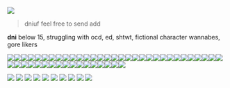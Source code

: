 ![](https://images-wixmp-ed30a86b8c4ca887773594c2.wixmp.com/f/397d6c71-13a9-4713-9a6d-bea19dfdefd3/d5pe4a5-ae05bcc8-d63e-489d-832b-fe8d6812a924.jpg/v1/fit/w_300,h_796,q_70,strp/reflection___cry_of_fear_by_maneodra_d5pe4a5-300w.jpg?token=eyJ0eXAiOiJKV1QiLCJhbGciOiJIUzI1NiJ9.eyJzdWIiOiJ1cm46YXBwOjdlMGQxODg5ODIyNjQzNzNhNWYwZDQxNWVhMGQyNmUwIiwiaXNzIjoidXJuOmFwcDo3ZTBkMTg4OTgyMjY0MzczYTVmMGQ0MTVlYTBkMjZlMCIsIm9iaiI6W1t7ImhlaWdodCI6Ijw9Nzk2IiwicGF0aCI6IlwvZlwvMzk3ZDZjNzEtMTNhOS00NzEzLTlhNmQtYmVhMTlkZmRlZmQzXC9kNXBlNGE1LWFlMDViY2M4LWQ2M2UtNDg5ZC04MzJiLWZlOGQ2ODEyYTkyNC5qcGciLCJ3aWR0aCI6Ijw9OTAwIn1dXSwiYXVkIjpbInVybjpzZXJ2aWNlOmltYWdlLm9wZXJhdGlvbnMiXX0.ZvKXQFmhNzeb-rt3Fu2VdurfgaUmf84Gnje3-62Gw3o)

>dniuf feel free to send add

**dni** below 15, struggling with ocd, ed, shtwt, fictional character wannabes, gore likers

![](https://images-wixmp-ed30a86b8c4ca887773594c2.wixmp.com/f/88ad7a11-9935-4e47-9df5-143cd57cf37d/d36zf3o-0aad847b-820f-489d-b61c-8322e9fa1015.png/v1/fill/w_99,h_56/fight_club_stamp_1_by_da__bogeyman_d36zf3o-fullview.png?token=eyJ0eXAiOiJKV1QiLCJhbGciOiJIUzI1NiJ9.eyJzdWIiOiJ1cm46YXBwOjdlMGQxODg5ODIyNjQzNzNhNWYwZDQxNWVhMGQyNmUwIiwiaXNzIjoidXJuOmFwcDo3ZTBkMTg4OTgyMjY0MzczYTVmMGQ0MTVlYTBkMjZlMCIsIm9iaiI6W1t7ImhlaWdodCI6Ijw9NTYiLCJwYXRoIjoiXC9mXC84OGFkN2ExMS05OTM1LTRlNDctOWRmNS0xNDNjZDU3Y2YzN2RcL2QzNnpmM28tMGFhZDg0N2ItODIwZi00ODlkLWI2MWMtODMyMmU5ZmExMDE1LnBuZyIsIndpZHRoIjoiPD05OSJ9XV0sImF1ZCI6WyJ1cm46c2VydmljZTppbWFnZS5vcGVyYXRpb25zIl19.nBTvr5AEJgHlW75zOwR2iVvHWoTdA8jvDUjQZxQfxig)![](https://images-wixmp-ed30a86b8c4ca887773594c2.wixmp.com/f/69a32c2e-e685-4d3b-8dda-884d09e1a6b3/d1c2ijf-e729bb60-3a2a-4ded-9407-314dbd34c908.jpg/v1/fill/w_99,h_56,q_75,strp/death_stamp_by_kuraisan_d1c2ijf-fullview.jpg?token=eyJ0eXAiOiJKV1QiLCJhbGciOiJIUzI1NiJ9.eyJzdWIiOiJ1cm46YXBwOjdlMGQxODg5ODIyNjQzNzNhNWYwZDQxNWVhMGQyNmUwIiwiaXNzIjoidXJuOmFwcDo3ZTBkMTg4OTgyMjY0MzczYTVmMGQ0MTVlYTBkMjZlMCIsIm9iaiI6W1t7ImhlaWdodCI6Ijw9NTYiLCJwYXRoIjoiXC9mXC82OWEzMmMyZS1lNjg1LTRkM2ItOGRkYS04ODRkMDllMWE2YjNcL2QxYzJpamYtZTcyOWJiNjAtM2EyYS00ZGVkLTk0MDctMzE0ZGJkMzRjOTA4LmpwZyIsIndpZHRoIjoiPD05OSJ9XV0sImF1ZCI6WyJ1cm46c2VydmljZTppbWFnZS5vcGVyYXRpb25zIl19.4gzJ5TrmwpopxpuxlmPdiaplKHm6vjP4F3J57MaUDSg)![](https://images-wixmp-ed30a86b8c4ca887773594c2.wixmp.com/f/6735aa48-239c-4cf4-8af2-bbb24055f9c3/d9d1qt6-efeacec8-5a2b-4e43-95c3-54b61019a27d.png/v1/fill/w_99,h_56/marvel_cinematic_universe_stamp_by_firemaster92_d9d1qt6-fullview.png?token=eyJ0eXAiOiJKV1QiLCJhbGciOiJIUzI1NiJ9.eyJzdWIiOiJ1cm46YXBwOjdlMGQxODg5ODIyNjQzNzNhNWYwZDQxNWVhMGQyNmUwIiwiaXNzIjoidXJuOmFwcDo3ZTBkMTg4OTgyMjY0MzczYTVmMGQ0MTVlYTBkMjZlMCIsIm9iaiI6W1t7ImhlaWdodCI6Ijw9NTYiLCJwYXRoIjoiXC9mXC82NzM1YWE0OC0yMzljLTRjZjQtOGFmMi1iYmIyNDA1NWY5YzNcL2Q5ZDFxdDYtZWZlYWNlYzgtNWEyYi00ZTQzLTk1YzMtNTRiNjEwMTlhMjdkLnBuZyIsIndpZHRoIjoiPD05OSJ9XV0sImF1ZCI6WyJ1cm46c2VydmljZTppbWFnZS5vcGVyYXRpb25zIl19.fLRtCDyBAKlyGwzBO4Zo1w22sSPX4o_QkVS0DUJ9L8I)![](https://images-wixmp-ed30a86b8c4ca887773594c2.wixmp.com/f/34c3fcd0-7f1c-4039-93ce-5543416d16c2/d96ojux-fdcb2eb3-65a9-4de8-b5b5-58d3026a3c2f.gif?token=eyJ0eXAiOiJKV1QiLCJhbGciOiJIUzI1NiJ9.eyJzdWIiOiJ1cm46YXBwOjdlMGQxODg5ODIyNjQzNzNhNWYwZDQxNWVhMGQyNmUwIiwiaXNzIjoidXJuOmFwcDo3ZTBkMTg4OTgyMjY0MzczYTVmMGQ0MTVlYTBkMjZlMCIsIm9iaiI6W1t7InBhdGgiOiJcL2ZcLzM0YzNmY2QwLTdmMWMtNDAzOS05M2NlLTU1NDM0MTZkMTZjMlwvZDk2b2p1eC1mZGNiMmViMy02NWE5LTRkZTgtYjViNS01OGQzMDI2YTNjMmYuZ2lmIn1dXSwiYXVkIjpbInVybjpzZXJ2aWNlOmZpbGUuZG93bmxvYWQiXX0.WJtwTRm2_hi6B7ZT-OuwZxsMvsj30vLud5qVpVJPLcE)![](https://images-wixmp-ed30a86b8c4ca887773594c2.wixmp.com/f/33fa1ab0-ab5b-445e-99ba-5b48ce632506/d6quv1f-d8cb9fc6-1390-4f4a-b718-55df4e9aaf3e.gif?token=eyJ0eXAiOiJKV1QiLCJhbGciOiJIUzI1NiJ9.eyJzdWIiOiJ1cm46YXBwOjdlMGQxODg5ODIyNjQzNzNhNWYwZDQxNWVhMGQyNmUwIiwiaXNzIjoidXJuOmFwcDo3ZTBkMTg4OTgyMjY0MzczYTVmMGQ0MTVlYTBkMjZlMCIsIm9iaiI6W1t7InBhdGgiOiJcL2ZcLzMzZmExYWIwLWFiNWItNDQ1ZS05OWJhLTViNDhjZTYzMjUwNlwvZDZxdXYxZi1kOGNiOWZjNi0xMzkwLTRmNGEtYjcxOC01NWRmNGU5YWFmM2UuZ2lmIn1dXSwiYXVkIjpbInVybjpzZXJ2aWNlOmZpbGUuZG93bmxvYWQiXX0.d0pojb2oWXbb9XGcAwqMETClIspoDk9QByAXoH_Mk9Q)![](https://images-wixmp-ed30a86b8c4ca887773594c2.wixmp.com/f/ff7c97c0-214e-4fd4-a587-1713e5621eec/d5k48ef-fb7f224b-12a0-40d9-a6c4-8f2417faa0ab.gif?token=eyJ0eXAiOiJKV1QiLCJhbGciOiJIUzI1NiJ9.eyJzdWIiOiJ1cm46YXBwOjdlMGQxODg5ODIyNjQzNzNhNWYwZDQxNWVhMGQyNmUwIiwiaXNzIjoidXJuOmFwcDo3ZTBkMTg4OTgyMjY0MzczYTVmMGQ0MTVlYTBkMjZlMCIsIm9iaiI6W1t7InBhdGgiOiJcL2ZcL2ZmN2M5N2MwLTIxNGUtNGZkNC1hNTg3LTE3MTNlNTYyMWVlY1wvZDVrNDhlZi1mYjdmMjI0Yi0xMmEwLTQwZDktYTZjNC04ZjI0MTdmYWEwYWIuZ2lmIn1dXSwiYXVkIjpbInVybjpzZXJ2aWNlOmZpbGUuZG93bmxvYWQiXX0.6RJ-5TRt1rWGC-wo6H7S-llqtiWjW-_DwVD4a09IeGQ)![](https://images-wixmp-ed30a86b8c4ca887773594c2.wixmp.com/f/fef1bd97-b8bb-4a91-b9f5-718b4af6608d/dbyv61v-ace492bb-a180-43ad-a005-577a1f76e4a6.png/v1/fill/w_99,h_57/my_chemical_romance_stamp_by_saintjimmy172_dbyv61v-fullview.png?token=eyJ0eXAiOiJKV1QiLCJhbGciOiJIUzI1NiJ9.eyJzdWIiOiJ1cm46YXBwOjdlMGQxODg5ODIyNjQzNzNhNWYwZDQxNWVhMGQyNmUwIiwiaXNzIjoidXJuOmFwcDo3ZTBkMTg4OTgyMjY0MzczYTVmMGQ0MTVlYTBkMjZlMCIsIm9iaiI6W1t7ImhlaWdodCI6Ijw9NTciLCJwYXRoIjoiXC9mXC9mZWYxYmQ5Ny1iOGJiLTRhOTEtYjlmNS03MThiNGFmNjYwOGRcL2RieXY2MXYtYWNlNDkyYmItYTE4MC00M2FkLWEwMDUtNTc3YTFmNzZlNGE2LnBuZyIsIndpZHRoIjoiPD05OSJ9XV0sImF1ZCI6WyJ1cm46c2VydmljZTppbWFnZS5vcGVyYXRpb25zIl19.QHHML4dBctV67N_7hR2Np1nf4Rq7caeR38Q3JHSwnU0)![](https://images-wixmp-ed30a86b8c4ca887773594c2.wixmp.com/f/4c8e25e5-48db-42c1-af4d-55c0bab9d79c/d9ru097-9815d92d-f494-46d2-b230-b6a315476511.gif?token=eyJ0eXAiOiJKV1QiLCJhbGciOiJIUzI1NiJ9.eyJzdWIiOiJ1cm46YXBwOjdlMGQxODg5ODIyNjQzNzNhNWYwZDQxNWVhMGQyNmUwIiwiaXNzIjoidXJuOmFwcDo3ZTBkMTg4OTgyMjY0MzczYTVmMGQ0MTVlYTBkMjZlMCIsIm9iaiI6W1t7InBhdGgiOiJcL2ZcLzRjOGUyNWU1LTQ4ZGItNDJjMS1hZjRkLTU1YzBiYWI5ZDc5Y1wvZDlydTA5Ny05ODE1ZDkyZC1mNDk0LTQ2ZDItYjIzMC1iNmEzMTU0NzY1MTEuZ2lmIn1dXSwiYXVkIjpbInVybjpzZXJ2aWNlOmZpbGUuZG93bmxvYWQiXX0.RihgZmf0ON5EEXbasLZ_N446V_zU7coRrp86f1sqIPo)![](https://images-wixmp-ed30a86b8c4ca887773594c2.wixmp.com/f/c5fdf78c-8dda-4f11-b311-9f21f67fe5d8/d2dbx18-c399a9be-81c4-465f-a81d-2209664e9e97.gif?token=eyJ0eXAiOiJKV1QiLCJhbGciOiJIUzI1NiJ9.eyJzdWIiOiJ1cm46YXBwOjdlMGQxODg5ODIyNjQzNzNhNWYwZDQxNWVhMGQyNmUwIiwiaXNzIjoidXJuOmFwcDo3ZTBkMTg4OTgyMjY0MzczYTVmMGQ0MTVlYTBkMjZlMCIsIm9iaiI6W1t7InBhdGgiOiJcL2ZcL2M1ZmRmNzhjLThkZGEtNGYxMS1iMzExLTlmMjFmNjdmZTVkOFwvZDJkYngxOC1jMzk5YTliZS04MWM0LTQ2NWYtYTgxZC0yMjA5NjY0ZTllOTcuZ2lmIn1dXSwiYXVkIjpbInVybjpzZXJ2aWNlOmZpbGUuZG93bmxvYWQiXX0.thCVhv0Bw8I_9a7tGtCHEoYgt7kQpiV4aS_NAIbvbMQ)![](https://images-wixmp-ed30a86b8c4ca887773594c2.wixmp.com/f/23be11ba-fbce-4fc6-8af0-c8fbd7b3cebf/d37hyx3-6bd3907a-d149-4767-adff-7e22f6d6d166.png/v1/fill/w_99,h_56/resident_evil_by_black_cat16_stamps_d37hyx3-fullview.png?token=eyJ0eXAiOiJKV1QiLCJhbGciOiJIUzI1NiJ9.eyJzdWIiOiJ1cm46YXBwOjdlMGQxODg5ODIyNjQzNzNhNWYwZDQxNWVhMGQyNmUwIiwiaXNzIjoidXJuOmFwcDo3ZTBkMTg4OTgyMjY0MzczYTVmMGQ0MTVlYTBkMjZlMCIsIm9iaiI6W1t7ImhlaWdodCI6Ijw9NTYiLCJwYXRoIjoiXC9mXC8yM2JlMTFiYS1mYmNlLTRmYzYtOGFmMC1jOGZiZDdiM2NlYmZcL2QzN2h5eDMtNmJkMzkwN2EtZDE0OS00NzY3LWFkZmYtN2UyMmY2ZDZkMTY2LnBuZyIsIndpZHRoIjoiPD05OSJ9XV0sImF1ZCI6WyJ1cm46c2VydmljZTppbWFnZS5vcGVyYXRpb25zIl19.Li7Ugv-JrcaT5YqEjX2oVBoI9Cwsvxw7o8_2noT_Dww)![](https://images-wixmp-ed30a86b8c4ca887773594c2.wixmp.com/f/572c3e95-d936-4d0c-a37e-b74342917616/d3lbiwj-8355ad8f-35cd-4ed7-892d-a2b14908cfd8.png/v1/fill/w_99,h_56/stamp__adventure_time_by_artbyflan_d3lbiwj-fullview.png?token=eyJ0eXAiOiJKV1QiLCJhbGciOiJIUzI1NiJ9.eyJzdWIiOiJ1cm46YXBwOjdlMGQxODg5ODIyNjQzNzNhNWYwZDQxNWVhMGQyNmUwIiwiaXNzIjoidXJuOmFwcDo3ZTBkMTg4OTgyMjY0MzczYTVmMGQ0MTVlYTBkMjZlMCIsIm9iaiI6W1t7ImhlaWdodCI6Ijw9NTYiLCJwYXRoIjoiXC9mXC81NzJjM2U5NS1kOTM2LTRkMGMtYTM3ZS1iNzQzNDI5MTc2MTZcL2QzbGJpd2otODM1NWFkOGYtMzVjZC00ZWQ3LTg5MmQtYTJiMTQ5MDhjZmQ4LnBuZyIsIndpZHRoIjoiPD05OSJ9XV0sImF1ZCI6WyJ1cm46c2VydmljZTppbWFnZS5vcGVyYXRpb25zIl19.WR5wrF97JN5Op0I2Fg9JaatNSAtktfqzghC6J1vOFRg)![](https://images-wixmp-ed30a86b8c4ca887773594c2.wixmp.com/f/712c88f6-7fe1-431e-989c-060ca457cd65/dd9aveh-4fe4d359-4495-447f-8312-6a6eef9d6a5d.gif?token=eyJ0eXAiOiJKV1QiLCJhbGciOiJIUzI1NiJ9.eyJzdWIiOiJ1cm46YXBwOjdlMGQxODg5ODIyNjQzNzNhNWYwZDQxNWVhMGQyNmUwIiwiaXNzIjoidXJuOmFwcDo3ZTBkMTg4OTgyMjY0MzczYTVmMGQ0MTVlYTBkMjZlMCIsIm9iaiI6W1t7InBhdGgiOiJcL2ZcLzcxMmM4OGY2LTdmZTEtNDMxZS05ODljLTA2MGNhNDU3Y2Q2NVwvZGQ5YXZlaC00ZmU0ZDM1OS00NDk1LTQ0N2YtODMxMi02YTZlZWY5ZDZhNWQuZ2lmIn1dXSwiYXVkIjpbInVybjpzZXJ2aWNlOmZpbGUuZG93bmxvYWQiXX0.JReQ8n5R1bAmZwrqAQMd54vNtb9R_RknvRnQg8ItXS0)![](https://images-wixmp-ed30a86b8c4ca887773594c2.wixmp.com/f/bc20df7c-8ea1-4e8d-98f1-1832f4748af5/d94xr99-29676750-ae0f-4e81-aae9-177a95652ab5.gif?token=eyJ0eXAiOiJKV1QiLCJhbGciOiJIUzI1NiJ9.eyJzdWIiOiJ1cm46YXBwOjdlMGQxODg5ODIyNjQzNzNhNWYwZDQxNWVhMGQyNmUwIiwiaXNzIjoidXJuOmFwcDo3ZTBkMTg4OTgyMjY0MzczYTVmMGQ0MTVlYTBkMjZlMCIsIm9iaiI6W1t7InBhdGgiOiJcL2ZcL2JjMjBkZjdjLThlYTEtNGU4ZC05OGYxLTE4MzJmNDc0OGFmNVwvZDk0eHI5OS0yOTY3Njc1MC1hZTBmLTRlODEtYWFlOS0xNzdhOTU2NTJhYjUuZ2lmIn1dXSwiYXVkIjpbInVybjpzZXJ2aWNlOmZpbGUuZG93bmxvYWQiXX0.kOsNR6Cvvn9nZiG42_-bl_2xQn3gOpXHf52-Bnq7CRU)![](https://images-wixmp-ed30a86b8c4ca887773594c2.wixmp.com/f/d9bc25cb-23fa-41b4-95d3-6a881fb214bb/db2ahwr-a3e2b397-1e73-43ab-80f9-9fccb8a33175.png/v1/fill/w_99,h_56/ffxv_stamp___4_by_sugarfawns_db2ahwr-fullview.png?token=eyJ0eXAiOiJKV1QiLCJhbGciOiJIUzI1NiJ9.eyJzdWIiOiJ1cm46YXBwOjdlMGQxODg5ODIyNjQzNzNhNWYwZDQxNWVhMGQyNmUwIiwiaXNzIjoidXJuOmFwcDo3ZTBkMTg4OTgyMjY0MzczYTVmMGQ0MTVlYTBkMjZlMCIsIm9iaiI6W1t7ImhlaWdodCI6Ijw9NTYiLCJwYXRoIjoiXC9mXC9kOWJjMjVjYi0yM2ZhLTQxYjQtOTVkMy02YTg4MWZiMjE0YmJcL2RiMmFod3ItYTNlMmIzOTctMWU3My00M2FiLTgwZjktOWZjY2I4YTMzMTc1LnBuZyIsIndpZHRoIjoiPD05OSJ9XV0sImF1ZCI6WyJ1cm46c2VydmljZTppbWFnZS5vcGVyYXRpb25zIl19._Xc2JG7026NL3dgUAVYxJqlRkbPwstG5RFagotX_DXs)![](https://images-wixmp-ed30a86b8c4ca887773594c2.wixmp.com/f/1838bae3-6b2e-486b-96ad-bfbe78da8d17/d1ohtr8-60b7109e-4be5-4b0b-9826-537976d34bba.png/v1/fill/w_99,h_56/ffx_stamp_ii_by_violet_waves_d1ohtr8-fullview.png?token=eyJ0eXAiOiJKV1QiLCJhbGciOiJIUzI1NiJ9.eyJzdWIiOiJ1cm46YXBwOjdlMGQxODg5ODIyNjQzNzNhNWYwZDQxNWVhMGQyNmUwIiwiaXNzIjoidXJuOmFwcDo3ZTBkMTg4OTgyMjY0MzczYTVmMGQ0MTVlYTBkMjZlMCIsIm9iaiI6W1t7ImhlaWdodCI6Ijw9NTYiLCJwYXRoIjoiXC9mXC8xODM4YmFlMy02YjJlLTQ4NmItOTZhZC1iZmJlNzhkYThkMTdcL2Qxb2h0cjgtNjBiNzEwOWUtNGJlNS00YjBiLTk4MjYtNTM3OTc2ZDM0YmJhLnBuZyIsIndpZHRoIjoiPD05OSJ9XV0sImF1ZCI6WyJ1cm46c2VydmljZTppbWFnZS5vcGVyYXRpb25zIl19.6qw2VaQ4hBOwyKSuKR8m9sMkNuXhBJQm_VMjfPb57-E)![](https://images-wixmp-ed30a86b8c4ca887773594c2.wixmp.com/f/34c3fcd0-7f1c-4039-93ce-5543416d16c2/dat9hrw-f2caaa58-5d3b-47fe-8500-3d2a1ecfa0de.gif?token=eyJ0eXAiOiJKV1QiLCJhbGciOiJIUzI1NiJ9.eyJzdWIiOiJ1cm46YXBwOjdlMGQxODg5ODIyNjQzNzNhNWYwZDQxNWVhMGQyNmUwIiwiaXNzIjoidXJuOmFwcDo3ZTBkMTg4OTgyMjY0MzczYTVmMGQ0MTVlYTBkMjZlMCIsIm9iaiI6W1t7InBhdGgiOiJcL2ZcLzM0YzNmY2QwLTdmMWMtNDAzOS05M2NlLTU1NDM0MTZkMTZjMlwvZGF0OWhydy1mMmNhYWE1OC01ZDNiLTQ3ZmUtODUwMC0zZDJhMWVjZmEwZGUuZ2lmIn1dXSwiYXVkIjpbInVybjpzZXJ2aWNlOmZpbGUuZG93bmxvYWQiXX0.IwuSnDfWdvX9ksfSaNPNnygb61s1hJZRUqjF4VmqWKo)![](https://images-wixmp-ed30a86b8c4ca887773594c2.wixmp.com/f/4508fe2f-f853-46ff-bcd6-19cd43a4ec15/d26u2nz-762d5439-f208-4583-8332-0eb8ea6fca08.png/v1/fill/w_99,h_56/cursing_stamp_by_goldenbauble_d26u2nz-fullview.png?token=eyJ0eXAiOiJKV1QiLCJhbGciOiJIUzI1NiJ9.eyJzdWIiOiJ1cm46YXBwOjdlMGQxODg5ODIyNjQzNzNhNWYwZDQxNWVhMGQyNmUwIiwiaXNzIjoidXJuOmFwcDo3ZTBkMTg4OTgyMjY0MzczYTVmMGQ0MTVlYTBkMjZlMCIsIm9iaiI6W1t7ImhlaWdodCI6Ijw9NTYiLCJwYXRoIjoiXC9mXC80NTA4ZmUyZi1mODUzLTQ2ZmYtYmNkNi0xOWNkNDNhNGVjMTVcL2QyNnUybnotNzYyZDU0MzktZjIwOC00NTgzLTgzMzItMGViOGVhNmZjYTA4LnBuZyIsIndpZHRoIjoiPD05OSJ9XV0sImF1ZCI6WyJ1cm46c2VydmljZTppbWFnZS5vcGVyYXRpb25zIl19.ChGJFZh2_jqPcX8Swh2heSU_JRtRZyS90OBQU7VLQVE)![](https://images-wixmp-ed30a86b8c4ca887773594c2.wixmp.com/f/17554414-0b0f-4e8b-a1d0-19e801abf966/d2k61g4-8cb9e010-5dea-45e5-a0a8-fddf2ec6a528.gif?token=eyJ0eXAiOiJKV1QiLCJhbGciOiJIUzI1NiJ9.eyJzdWIiOiJ1cm46YXBwOjdlMGQxODg5ODIyNjQzNzNhNWYwZDQxNWVhMGQyNmUwIiwiaXNzIjoidXJuOmFwcDo3ZTBkMTg4OTgyMjY0MzczYTVmMGQ0MTVlYTBkMjZlMCIsIm9iaiI6W1t7InBhdGgiOiJcL2ZcLzE3NTU0NDE0LTBiMGYtNGU4Yi1hMWQwLTE5ZTgwMWFiZjk2NlwvZDJrNjFnNC04Y2I5ZTAxMC01ZGVhLTQ1ZTUtYTBhOC1mZGRmMmVjNmE1MjguZ2lmIn1dXSwiYXVkIjpbInVybjpzZXJ2aWNlOmZpbGUuZG93bmxvYWQiXX0.dgE6HMme97fQLorAOY0hNONsfIgwz6FO3JifxpWUSrY)![](https://images-wixmp-ed30a86b8c4ca887773594c2.wixmp.com/f/ffca90e4-64cc-427b-9437-a0aa68b802ed/d9gnq1z-6295db38-2220-4ada-b6f9-a98c0912e4c8.png/v1/fill/w_99,h_56/teen_titans_stamp_by_futureprodigy24_d9gnq1z-fullview.png?token=eyJ0eXAiOiJKV1QiLCJhbGciOiJIUzI1NiJ9.eyJzdWIiOiJ1cm46YXBwOjdlMGQxODg5ODIyNjQzNzNhNWYwZDQxNWVhMGQyNmUwIiwiaXNzIjoidXJuOmFwcDo3ZTBkMTg4OTgyMjY0MzczYTVmMGQ0MTVlYTBkMjZlMCIsIm9iaiI6W1t7ImhlaWdodCI6Ijw9NTYiLCJwYXRoIjoiXC9mXC9mZmNhOTBlNC02NGNjLTQyN2ItOTQzNy1hMGFhNjhiODAyZWRcL2Q5Z25xMXotNjI5NWRiMzgtMjIyMC00YWRhLWI2ZjktYTk4YzA5MTJlNGM4LnBuZyIsIndpZHRoIjoiPD05OSJ9XV0sImF1ZCI6WyJ1cm46c2VydmljZTppbWFnZS5vcGVyYXRpb25zIl19.teQNXCAmAOGDeWGgGp2m3iTajdhj8F4Ia2S1vy-tsso)![](https://images-wixmp-ed30a86b8c4ca887773594c2.wixmp.com/f/84467357-6e98-4a53-b56a-76ee9199b049/dcwf36q-d808b7ee-0c26-4644-80b6-77cfbe002e0b.png/v1/fill/w_99,h_56/_stamp__spider_man_by_galaxystamps_dcwf36q-fullview.png?token=eyJ0eXAiOiJKV1QiLCJhbGciOiJIUzI1NiJ9.eyJzdWIiOiJ1cm46YXBwOjdlMGQxODg5ODIyNjQzNzNhNWYwZDQxNWVhMGQyNmUwIiwiaXNzIjoidXJuOmFwcDo3ZTBkMTg4OTgyMjY0MzczYTVmMGQ0MTVlYTBkMjZlMCIsIm9iaiI6W1t7ImhlaWdodCI6Ijw9NTYiLCJwYXRoIjoiXC9mXC84NDQ2NzM1Ny02ZTk4LTRhNTMtYjU2YS03NmVlOTE5OWIwNDlcL2Rjd2YzNnEtZDgwOGI3ZWUtMGMyNi00NjQ0LTgwYjYtNzdjZmJlMDAyZTBiLnBuZyIsIndpZHRoIjoiPD05OSJ9XV0sImF1ZCI6WyJ1cm46c2VydmljZTppbWFnZS5vcGVyYXRpb25zIl19.t7NQ_irfqOVn-iJBhF9_uIovjxTEpNWXAPgJqrkWcqU)![](https://images-wixmp-ed30a86b8c4ca887773594c2.wixmp.com/f/bc20df7c-8ea1-4e8d-98f1-1832f4748af5/d7ltmy7-d5153b9e-4812-446d-b14b-2efca3e8b8be.png/v1/fill/w_105,h_60/_request__batman_the_animated_series_stamp_by_kittyjewelpet78_d7ltmy7-fullview.png?token=eyJ0eXAiOiJKV1QiLCJhbGciOiJIUzI1NiJ9.eyJzdWIiOiJ1cm46YXBwOjdlMGQxODg5ODIyNjQzNzNhNWYwZDQxNWVhMGQyNmUwIiwiaXNzIjoidXJuOmFwcDo3ZTBkMTg4OTgyMjY0MzczYTVmMGQ0MTVlYTBkMjZlMCIsIm9iaiI6W1t7ImhlaWdodCI6Ijw9NjAiLCJwYXRoIjoiXC9mXC9iYzIwZGY3Yy04ZWExLTRlOGQtOThmMS0xODMyZjQ3NDhhZjVcL2Q3bHRteTctZDUxNTNiOWUtNDgxMi00NDZkLWIxNGItMmVmY2EzZThiOGJlLnBuZyIsIndpZHRoIjoiPD0xMDUifV1dLCJhdWQiOlsidXJuOnNlcnZpY2U6aW1hZ2Uub3BlcmF0aW9ucyJdfQ.J0tboryVaBudEuf2tBsUYZCDTccsbYA0pkDpBTPzflo)![](https://images-wixmp-ed30a86b8c4ca887773594c2.wixmp.com/f/9235967f-b0f6-4a55-8f70-a71a5a8ca6ad/d1cw6yu-60573e1b-5c99-4fda-872f-50d5cb0fd1c1.jpg/v1/fill/w_99,h_56,q_75,strp/wolverine_by_stampernaut_d1cw6yu-fullview.jpg?token=eyJ0eXAiOiJKV1QiLCJhbGciOiJIUzI1NiJ9.eyJzdWIiOiJ1cm46YXBwOjdlMGQxODg5ODIyNjQzNzNhNWYwZDQxNWVhMGQyNmUwIiwiaXNzIjoidXJuOmFwcDo3ZTBkMTg4OTgyMjY0MzczYTVmMGQ0MTVlYTBkMjZlMCIsIm9iaiI6W1t7ImhlaWdodCI6Ijw9NTYiLCJwYXRoIjoiXC9mXC85MjM1OTY3Zi1iMGY2LTRhNTUtOGY3MC1hNzFhNWE4Y2E2YWRcL2QxY3c2eXUtNjA1NzNlMWItNWM5OS00ZmRhLTg3MmYtNTBkNWNiMGZkMWMxLmpwZyIsIndpZHRoIjoiPD05OSJ9XV0sImF1ZCI6WyJ1cm46c2VydmljZTppbWFnZS5vcGVyYXRpb25zIl19.JzEbgtueutx9A1ATQhct1zeYMew0kuUdDJgBs51EIdc)![](https://images-wixmp-ed30a86b8c4ca887773594c2.wixmp.com/f/ecc4bc54-aa20-47d3-b080-4fd35a4a42e7/dafu6fj-4fad7d4c-0398-4be2-b310-eeb82fcdf3a4.png/v1/fill/w_99,h_56/deadpool_stamp_by_babykttn_dafu6fj-fullview.png?token=eyJ0eXAiOiJKV1QiLCJhbGciOiJIUzI1NiJ9.eyJzdWIiOiJ1cm46YXBwOjdlMGQxODg5ODIyNjQzNzNhNWYwZDQxNWVhMGQyNmUwIiwiaXNzIjoidXJuOmFwcDo3ZTBkMTg4OTgyMjY0MzczYTVmMGQ0MTVlYTBkMjZlMCIsIm9iaiI6W1t7ImhlaWdodCI6Ijw9NTYiLCJwYXRoIjoiXC9mXC9lY2M0YmM1NC1hYTIwLTQ3ZDMtYjA4MC00ZmQzNWE0YTQyZTdcL2RhZnU2ZmotNGZhZDdkNGMtMDM5OC00YmUyLWIzMTAtZWViODJmY2RmM2E0LnBuZyIsIndpZHRoIjoiPD05OSJ9XV0sImF1ZCI6WyJ1cm46c2VydmljZTppbWFnZS5vcGVyYXRpb25zIl19.9ApzUsx-MP8-ahJB5EfQVkO5r2FssNW-EAdFHGcGmps)![](https://images-wixmp-ed30a86b8c4ca887773594c2.wixmp.com/f/4ca61aea-f7b7-471c-a92c-2beda03c80e1/dgrm0j2-ccfb7766-a536-4693-9d09-a908ff546181.gif?token=eyJ0eXAiOiJKV1QiLCJhbGciOiJIUzI1NiJ9.eyJzdWIiOiJ1cm46YXBwOjdlMGQxODg5ODIyNjQzNzNhNWYwZDQxNWVhMGQyNmUwIiwiaXNzIjoidXJuOmFwcDo3ZTBkMTg4OTgyMjY0MzczYTVmMGQ0MTVlYTBkMjZlMCIsIm9iaiI6W1t7InBhdGgiOiJcL2ZcLzRjYTYxYWVhLWY3YjctNDcxYy1hOTJjLTJiZWRhMDNjODBlMVwvZGdybTBqMi1jY2ZiNzc2Ni1hNTM2LTQ2OTMtOWQwOS1hOTA4ZmY1NDYxODEuZ2lmIn1dXSwiYXVkIjpbInVybjpzZXJ2aWNlOmZpbGUuZG93bmxvYWQiXX0.d0wbK0irEh51snYc_rpkg0Qd_uQZECw-nEPeWMOwIe8)![](https://images-wixmp-ed30a86b8c4ca887773594c2.wixmp.com/f/9fead336-bba0-4a19-b58a-37fa7f4df949/d5milk7-5d590d58-562d-4e86-897c-5cb01df01d08.png/v1/fill/w_99,h_56/silent_hill_3__heather_by_kharizmo_d5milk7-fullview.png?token=eyJ0eXAiOiJKV1QiLCJhbGciOiJIUzI1NiJ9.eyJzdWIiOiJ1cm46YXBwOjdlMGQxODg5ODIyNjQzNzNhNWYwZDQxNWVhMGQyNmUwIiwiaXNzIjoidXJuOmFwcDo3ZTBkMTg4OTgyMjY0MzczYTVmMGQ0MTVlYTBkMjZlMCIsIm9iaiI6W1t7ImhlaWdodCI6Ijw9NTYiLCJwYXRoIjoiXC9mXC85ZmVhZDMzNi1iYmEwLTRhMTktYjU4YS0zN2ZhN2Y0ZGY5NDlcL2Q1bWlsazctNWQ1OTBkNTgtNTYyZC00ZTg2LTg5N2MtNWNiMDFkZjAxZDA4LnBuZyIsIndpZHRoIjoiPD05OSJ9XV0sImF1ZCI6WyJ1cm46c2VydmljZTppbWFnZS5vcGVyYXRpb25zIl19.xUyiKvl6WhG3tuJFcis72wmMpE3iKLH8t8hXzi1nVwA)![](https://images-wixmp-ed30a86b8c4ca887773594c2.wixmp.com/f/f4495b31-8f21-457a-9f9c-fa06c324cf58/d10ykyu-f72f5086-3376-4993-bfdd-0b7c2235ded8.png/v1/fill/w_99,h_56,q_80,strp/vash_stamp_5_by_kivs_chan_d10ykyu-fullview.jpg?token=eyJ0eXAiOiJKV1QiLCJhbGciOiJIUzI1NiJ9.eyJzdWIiOiJ1cm46YXBwOjdlMGQxODg5ODIyNjQzNzNhNWYwZDQxNWVhMGQyNmUwIiwiaXNzIjoidXJuOmFwcDo3ZTBkMTg4OTgyMjY0MzczYTVmMGQ0MTVlYTBkMjZlMCIsIm9iaiI6W1t7ImhlaWdodCI6Ijw9NTYiLCJwYXRoIjoiXC9mXC9mNDQ5NWIzMS04ZjIxLTQ1N2EtOWY5Yy1mYTA2YzMyNGNmNThcL2QxMHlreXUtZjcyZjUwODYtMzM3Ni00OTkzLWJmZGQtMGI3YzIyMzVkZWQ4LnBuZyIsIndpZHRoIjoiPD05OSJ9XV0sImF1ZCI6WyJ1cm46c2VydmljZTppbWFnZS5vcGVyYXRpb25zIl19.oZ6gunbQk__LshXPXOJ_SBO8MW3mhRetC7ozYBWUvPs)![](https://images-wixmp-ed30a86b8c4ca887773594c2.wixmp.com/f/5d25529c-c9cb-4a0f-bf85-a67f2f626a7d/day9f0v-e79ab991-e5e7-4d6e-888a-4b2d577f6e11.png/v1/fill/w_99,h_56/radiohead_stamp_9_by_aunt_arctica_day9f0v-fullview.png?token=eyJ0eXAiOiJKV1QiLCJhbGciOiJIUzI1NiJ9.eyJzdWIiOiJ1cm46YXBwOjdlMGQxODg5ODIyNjQzNzNhNWYwZDQxNWVhMGQyNmUwIiwiaXNzIjoidXJuOmFwcDo3ZTBkMTg4OTgyMjY0MzczYTVmMGQ0MTVlYTBkMjZlMCIsIm9iaiI6W1t7ImhlaWdodCI6Ijw9NTYiLCJwYXRoIjoiXC9mXC81ZDI1NTI5Yy1jOWNiLTRhMGYtYmY4NS1hNjdmMmY2MjZhN2RcL2RheTlmMHYtZTc5YWI5OTEtZTVlNy00ZDZlLTg4OGEtNGIyZDU3N2Y2ZTExLnBuZyIsIndpZHRoIjoiPD05OSJ9XV0sImF1ZCI6WyJ1cm46c2VydmljZTppbWFnZS5vcGVyYXRpb25zIl19.zouyqIEmRL8BDW6aBJdHPGNXFY-I_UPf-J_ZCbT5W-o)![](https://images-wixmp-ed30a86b8c4ca887773594c2.wixmp.com/f/5df44a82-7ee6-412a-8b26-ea8f40739dd2/d1bpm26-3b55ed43-c9a7-4112-a805-edaa42a25511.gif?token=eyJ0eXAiOiJKV1QiLCJhbGciOiJIUzI1NiJ9.eyJzdWIiOiJ1cm46YXBwOjdlMGQxODg5ODIyNjQzNzNhNWYwZDQxNWVhMGQyNmUwIiwiaXNzIjoidXJuOmFwcDo3ZTBkMTg4OTgyMjY0MzczYTVmMGQ0MTVlYTBkMjZlMCIsIm9iaiI6W1t7InBhdGgiOiJcL2ZcLzVkZjQ0YTgyLTdlZTYtNDEyYS04YjI2LWVhOGY0MDczOWRkMlwvZDFicG0yNi0zYjU1ZWQ0My1jOWE3LTQxMTItYTgwNS1lZGFhNDJhMjU1MTEuZ2lmIn1dXSwiYXVkIjpbInVybjpzZXJ2aWNlOmZpbGUuZG93bmxvYWQiXX0.OOFs2lQoKwyExD6SI2Blx6RQFUc9Z-99FY4I4qlCwdY)![](https://images-wixmp-ed30a86b8c4ca887773594c2.wixmp.com/f/8cb2184f-fe95-4552-aeb0-f3a30b7ab67f/dav0hru-0e7f9a18-6f9e-40dd-a991-213292c9d05b.gif?token=eyJ0eXAiOiJKV1QiLCJhbGciOiJIUzI1NiJ9.eyJzdWIiOiJ1cm46YXBwOjdlMGQxODg5ODIyNjQzNzNhNWYwZDQxNWVhMGQyNmUwIiwiaXNzIjoidXJuOmFwcDo3ZTBkMTg4OTgyMjY0MzczYTVmMGQ0MTVlYTBkMjZlMCIsIm9iaiI6W1t7InBhdGgiOiJcL2ZcLzhjYjIxODRmLWZlOTUtNDU1Mi1hZWIwLWYzYTMwYjdhYjY3ZlwvZGF2MGhydS0wZTdmOWExOC02ZjllLTQwZGQtYTk5MS0yMTMyOTJjOWQwNWIuZ2lmIn1dXSwiYXVkIjpbInVybjpzZXJ2aWNlOmZpbGUuZG93bmxvYWQiXX0.MO4Z_1Fc9zRwj1iQDeAunnZHr5lq5SO8fPXnsWh1bXo)![](https://images-wixmp-ed30a86b8c4ca887773594c2.wixmp.com/f/528e458b-6d3e-41d1-aa13-9ce94a1255e7/d2qh17y-8e1da8ff-ad50-4100-a863-95989e5ff0d1.gif?token=eyJ0eXAiOiJKV1QiLCJhbGciOiJIUzI1NiJ9.eyJzdWIiOiJ1cm46YXBwOjdlMGQxODg5ODIyNjQzNzNhNWYwZDQxNWVhMGQyNmUwIiwiaXNzIjoidXJuOmFwcDo3ZTBkMTg4OTgyMjY0MzczYTVmMGQ0MTVlYTBkMjZlMCIsIm9iaiI6W1t7InBhdGgiOiJcL2ZcLzUyOGU0NThiLTZkM2UtNDFkMS1hYTEzLTljZTk0YTEyNTVlN1wvZDJxaDE3eS04ZTFkYThmZi1hZDUwLTQxMDAtYTg2My05NTk4OWU1ZmYwZDEuZ2lmIn1dXSwiYXVkIjpbInVybjpzZXJ2aWNlOmZpbGUuZG93bmxvYWQiXX0.i5EW3na-wduuUUyMdBaxHgDdumCY0dhoQTImWXd-JwI)![](https://images-wixmp-ed30a86b8c4ca887773594c2.wixmp.com/f/28a9bd5e-65cd-4ecb-9e09-7b86ad961d1b/dcvel8c-92d27403-bfbb-4f55-bde8-c41f79b48687.png/v1/fill/w_99,h_56,q_80,strp/sally_face_stamp_by_sj_draws_dcvel8c-fullview.jpg?token=eyJ0eXAiOiJKV1QiLCJhbGciOiJIUzI1NiJ9.eyJzdWIiOiJ1cm46YXBwOjdlMGQxODg5ODIyNjQzNzNhNWYwZDQxNWVhMGQyNmUwIiwiaXNzIjoidXJuOmFwcDo3ZTBkMTg4OTgyMjY0MzczYTVmMGQ0MTVlYTBkMjZlMCIsIm9iaiI6W1t7ImhlaWdodCI6Ijw9NTYiLCJwYXRoIjoiXC9mXC8yOGE5YmQ1ZS02NWNkLTRlY2ItOWUwOS03Yjg2YWQ5NjFkMWJcL2RjdmVsOGMtOTJkMjc0MDMtYmZiYi00ZjU1LWJkZTgtYzQxZjc5YjQ4Njg3LnBuZyIsIndpZHRoIjoiPD05OSJ9XV0sImF1ZCI6WyJ1cm46c2VydmljZTppbWFnZS5vcGVyYXRpb25zIl19.jUCr59lsSWq9eI2jm7PbM77-7O5YurLwlDbkPEG7h18)![](https://images-wixmp-ed30a86b8c4ca887773594c2.wixmp.com/f/4a45fb67-0e73-4cd1-887c-2dd4db1b6369/d864gsx-902a0180-c098-4b22-bb53-66bfa8724005.png/v1/fill/w_102,h_56/i_hate_sonic_boom_knuckles__by_rizon_randomness_d864gsx-fullview.png?token=eyJ0eXAiOiJKV1QiLCJhbGciOiJIUzI1NiJ9.eyJzdWIiOiJ1cm46YXBwOjdlMGQxODg5ODIyNjQzNzNhNWYwZDQxNWVhMGQyNmUwIiwiaXNzIjoidXJuOmFwcDo3ZTBkMTg4OTgyMjY0MzczYTVmMGQ0MTVlYTBkMjZlMCIsIm9iaiI6W1t7ImhlaWdodCI6Ijw9NTYiLCJwYXRoIjoiXC9mXC80YTQ1ZmI2Ny0wZTczLTRjZDEtODg3Yy0yZGQ0ZGIxYjYzNjlcL2Q4NjRnc3gtOTAyYTAxODAtYzA5OC00YjIyLWJiNTMtNjZiZmE4NzI0MDA1LnBuZyIsIndpZHRoIjoiPD0xMDIifV1dLCJhdWQiOlsidXJuOnNlcnZpY2U6aW1hZ2Uub3BlcmF0aW9ucyJdfQ.59XFkHcAoNigEHewSotQNgov37xotzLXV7r709aFXgc)![](https://images-wixmp-ed30a86b8c4ca887773594c2.wixmp.com/f/88ad7a11-9935-4e47-9df5-143cd57cf37d/d33tdyo-a4a98c8f-eafc-407b-b156-919e70d07542.png/v1/fill/w_99,h_56/the_ramones_stamp_1_by_da__bogeyman_d33tdyo-fullview.png?token=eyJ0eXAiOiJKV1QiLCJhbGciOiJIUzI1NiJ9.eyJzdWIiOiJ1cm46YXBwOjdlMGQxODg5ODIyNjQzNzNhNWYwZDQxNWVhMGQyNmUwIiwiaXNzIjoidXJuOmFwcDo3ZTBkMTg4OTgyMjY0MzczYTVmMGQ0MTVlYTBkMjZlMCIsIm9iaiI6W1t7ImhlaWdodCI6Ijw9NTYiLCJwYXRoIjoiXC9mXC84OGFkN2ExMS05OTM1LTRlNDctOWRmNS0xNDNjZDU3Y2YzN2RcL2QzM3RkeW8tYTRhOThjOGYtZWFmYy00MDdiLWIxNTYtOTE5ZTcwZDA3NTQyLnBuZyIsIndpZHRoIjoiPD05OSJ9XV0sImF1ZCI6WyJ1cm46c2VydmljZTppbWFnZS5vcGVyYXRpb25zIl19.GkWGM6JFST0bEGwaSkqqKHToghOG1uK4Bk1DN8AX70c)![](https://images-wixmp-ed30a86b8c4ca887773594c2.wixmp.com/f/e341d0e4-4ce6-4cbb-af12-0c566fced722/ddlx1w8-fc1acae0-1a12-4443-92e2-ab074e770492.jpg/v1/fill/w_99,h_56,q_75,strp/death_stranding__stamp__by_invinciblo85_ddlx1w8-fullview.jpg?token=eyJ0eXAiOiJKV1QiLCJhbGciOiJIUzI1NiJ9.eyJzdWIiOiJ1cm46YXBwOjdlMGQxODg5ODIyNjQzNzNhNWYwZDQxNWVhMGQyNmUwIiwiaXNzIjoidXJuOmFwcDo3ZTBkMTg4OTgyMjY0MzczYTVmMGQ0MTVlYTBkMjZlMCIsIm9iaiI6W1t7ImhlaWdodCI6Ijw9NTYiLCJwYXRoIjoiXC9mXC9lMzQxZDBlNC00Y2U2LTRjYmItYWYxMi0wYzU2NmZjZWQ3MjJcL2RkbHgxdzgtZmMxYWNhZTAtMWExMi00NDQzLTkyZTItYWIwNzRlNzcwNDkyLmpwZyIsIndpZHRoIjoiPD05OSJ9XV0sImF1ZCI6WyJ1cm46c2VydmljZTppbWFnZS5vcGVyYXRpb25zIl19.Ih0EYfn0BLlBOE9zJnXap7WhZn6kwJmRohK50afV-lg)![](https://images-wixmp-ed30a86b8c4ca887773594c2.wixmp.com/f/9df270c1-447a-484e-ac48-22cafa1eaafa/dbl6syv-7fb02680-bfb0-4c47-a59a-fb7cdf9f1072.png/v1/fill/w_99,h_56/the_last_of_us_stamp_by_aidiotcallednoob_dbl6syv-fullview.png?token=eyJ0eXAiOiJKV1QiLCJhbGciOiJIUzI1NiJ9.eyJzdWIiOiJ1cm46YXBwOjdlMGQxODg5ODIyNjQzNzNhNWYwZDQxNWVhMGQyNmUwIiwiaXNzIjoidXJuOmFwcDo3ZTBkMTg4OTgyMjY0MzczYTVmMGQ0MTVlYTBkMjZlMCIsIm9iaiI6W1t7ImhlaWdodCI6Ijw9NTYiLCJwYXRoIjoiXC9mXC85ZGYyNzBjMS00NDdhLTQ4NGUtYWM0OC0yMmNhZmExZWFhZmFcL2RibDZzeXYtN2ZiMDI2ODAtYmZiMC00YzQ3LWE1OWEtZmI3Y2RmOWYxMDcyLnBuZyIsIndpZHRoIjoiPD05OSJ9XV0sImF1ZCI6WyJ1cm46c2VydmljZTppbWFnZS5vcGVyYXRpb25zIl19._w08mRnsKnYZ1Y9L16WVky2u__PKOwzL82fruDJthPk)![](https://images-wixmp-ed30a86b8c4ca887773594c2.wixmp.com/f/4f84a0f7-5160-4749-8030-595745f7e395/d6m6jk0-6031432d-3ceb-44b6-8a38-3a05ede7618c.png/v1/fill/w_99,h_57/outlast_stamp_by_jayyburdd_d6m6jk0-fullview.png?token=eyJ0eXAiOiJKV1QiLCJhbGciOiJIUzI1NiJ9.eyJzdWIiOiJ1cm46YXBwOjdlMGQxODg5ODIyNjQzNzNhNWYwZDQxNWVhMGQyNmUwIiwiaXNzIjoidXJuOmFwcDo3ZTBkMTg4OTgyMjY0MzczYTVmMGQ0MTVlYTBkMjZlMCIsIm9iaiI6W1t7ImhlaWdodCI6Ijw9NTciLCJwYXRoIjoiXC9mXC80Zjg0YTBmNy01MTYwLTQ3NDktODAzMC01OTU3NDVmN2UzOTVcL2Q2bTZqazAtNjAzMTQzMmQtM2NlYi00NGI2LThhMzgtM2EwNWVkZTc2MThjLnBuZyIsIndpZHRoIjoiPD05OSJ9XV0sImF1ZCI6WyJ1cm46c2VydmljZTppbWFnZS5vcGVyYXRpb25zIl19.0xtoszSJwAYiMeGvzCOKPfWXfK6EwdmVyTJIS1kcDR0)![](https://images-wixmp-ed30a86b8c4ca887773594c2.wixmp.com/f/a0144c26-1add-46bf-85d0-74a5139e7828/d2609fm-0f935770-213e-4ec8-8687-e6d849d8a413.jpg/v1/fill/w_99,h_56,q_75,strp/left_4_dead_2_stamp_by_sonicxrules219_d2609fm-fullview.jpg?token=eyJ0eXAiOiJKV1QiLCJhbGciOiJIUzI1NiJ9.eyJzdWIiOiJ1cm46YXBwOjdlMGQxODg5ODIyNjQzNzNhNWYwZDQxNWVhMGQyNmUwIiwiaXNzIjoidXJuOmFwcDo3ZTBkMTg4OTgyMjY0MzczYTVmMGQ0MTVlYTBkMjZlMCIsIm9iaiI6W1t7ImhlaWdodCI6Ijw9NTYiLCJwYXRoIjoiXC9mXC9hMDE0NGMyNi0xYWRkLTQ2YmYtODVkMC03NGE1MTM5ZTc4MjhcL2QyNjA5Zm0tMGY5MzU3NzAtMjEzZS00ZWM4LTg2ODctZTZkODQ5ZDhhNDEzLmpwZyIsIndpZHRoIjoiPD05OSJ9XV0sImF1ZCI6WyJ1cm46c2VydmljZTppbWFnZS5vcGVyYXRpb25zIl19.EGoJYKYkonwfLsAeX4FZGArvYIwZF-3z0Bm7qT6NOVg)![](https://images-wixmp-ed30a86b8c4ca887773594c2.wixmp.com/f/e63e9a47-0cd8-47a4-bb62-dd55ec38c9fd/d15zor0-7ea7da44-cc86-4f34-9b72-3d4b2f66de97.png/v1/fill/w_102,h_56,q_80,strp/sex_pistols_stamp_by_emozith_d15zor0-fullview.jpg?token=eyJ0eXAiOiJKV1QiLCJhbGciOiJIUzI1NiJ9.eyJzdWIiOiJ1cm46YXBwOjdlMGQxODg5ODIyNjQzNzNhNWYwZDQxNWVhMGQyNmUwIiwiaXNzIjoidXJuOmFwcDo3ZTBkMTg4OTgyMjY0MzczYTVmMGQ0MTVlYTBkMjZlMCIsIm9iaiI6W1t7ImhlaWdodCI6Ijw9NTYiLCJwYXRoIjoiXC9mXC9lNjNlOWE0Ny0wY2Q4LTQ3YTQtYmI2Mi1kZDU1ZWMzOGM5ZmRcL2QxNXpvcjAtN2VhN2RhNDQtY2M4Ni00ZjM0LTliNzItM2Q0YjJmNjZkZTk3LnBuZyIsIndpZHRoIjoiPD0xMDIifV1dLCJhdWQiOlsidXJuOnNlcnZpY2U6aW1hZ2Uub3BlcmF0aW9ucyJdfQ.dVne69LghrbVo48MVDq7QwWwZHaZ3OFifMsdhqBE5jY)![](https://images-wixmp-ed30a86b8c4ca887773594c2.wixmp.com/f/0941b6f9-80d2-43ae-abb4-3e6f49eec63a/dc42lqr-04548b0a-0e25-416a-bcf7-785a47bc3f34.gif?token=eyJ0eXAiOiJKV1QiLCJhbGciOiJIUzI1NiJ9.eyJzdWIiOiJ1cm46YXBwOjdlMGQxODg5ODIyNjQzNzNhNWYwZDQxNWVhMGQyNmUwIiwiaXNzIjoidXJuOmFwcDo3ZTBkMTg4OTgyMjY0MzczYTVmMGQ0MTVlYTBkMjZlMCIsIm9iaiI6W1t7InBhdGgiOiJcL2ZcLzA5NDFiNmY5LTgwZDItNDNhZS1hYmI0LTNlNmY0OWVlYzYzYVwvZGM0Mmxxci0wNDU0OGIwYS0wZTI1LTQxNmEtYmNmNy03ODVhNDdiYzNmMzQuZ2lmIn1dXSwiYXVkIjpbInVybjpzZXJ2aWNlOmZpbGUuZG93bmxvYWQiXX0.QGOiArZb3CakqkazIg9JRLxGOimMe7MF5_Ng0bNqtOw)![](https://images-wixmp-ed30a86b8c4ca887773594c2.wixmp.com/f/b6b32f43-2068-4c1e-b997-af16d761296e/dbsri4x-aa301bdf-975f-42e9-ba93-7297ca374f2d.png/v1/fill/w_99,h_55,q_80,strp/jjba__higashikata_josuke_stamp_by_whitenoize_dbsri4x-fullview.jpg?token=eyJ0eXAiOiJKV1QiLCJhbGciOiJIUzI1NiJ9.eyJzdWIiOiJ1cm46YXBwOjdlMGQxODg5ODIyNjQzNzNhNWYwZDQxNWVhMGQyNmUwIiwiaXNzIjoidXJuOmFwcDo3ZTBkMTg4OTgyMjY0MzczYTVmMGQ0MTVlYTBkMjZlMCIsIm9iaiI6W1t7ImhlaWdodCI6Ijw9NTUiLCJwYXRoIjoiXC9mXC9iNmIzMmY0My0yMDY4LTRjMWUtYjk5Ny1hZjE2ZDc2MTI5NmVcL2Ric3JpNHgtYWEzMDFiZGYtOTc1Zi00MmU5LWJhOTMtNzI5N2NhMzc0ZjJkLnBuZyIsIndpZHRoIjoiPD05OSJ9XV0sImF1ZCI6WyJ1cm46c2VydmljZTppbWFnZS5vcGVyYXRpb25zIl19.z1HU5Gf48JdwWQ-tLMgtV5Nn2GmW8XtKI6UTDKNUAf0)![](https://images-wixmp-ed30a86b8c4ca887773594c2.wixmp.com/f/b7f951c8-afc7-4872-9d0a-3cca2d5bb633/dc2lsbz-6357ee79-906e-41d5-95bb-ed2e70151573.png/v1/fill/w_99,h_56/404_by_skystamps_dc2lsbz-fullview.png?token=eyJ0eXAiOiJKV1QiLCJhbGciOiJIUzI1NiJ9.eyJzdWIiOiJ1cm46YXBwOjdlMGQxODg5ODIyNjQzNzNhNWYwZDQxNWVhMGQyNmUwIiwiaXNzIjoidXJuOmFwcDo3ZTBkMTg4OTgyMjY0MzczYTVmMGQ0MTVlYTBkMjZlMCIsIm9iaiI6W1t7ImhlaWdodCI6Ijw9NTYiLCJwYXRoIjoiXC9mXC9iN2Y5NTFjOC1hZmM3LTQ4NzItOWQwYS0zY2NhMmQ1YmI2MzNcL2RjMmxzYnotNjM1N2VlNzktOTA2ZS00MWQ1LTk1YmItZWQyZTcwMTUxNTczLnBuZyIsIndpZHRoIjoiPD05OSJ9XV0sImF1ZCI6WyJ1cm46c2VydmljZTppbWFnZS5vcGVyYXRpb25zIl19.vogeCsz4a4RYi34H3pK6eZfZeaWQ_tTezG5mpKVNK3E)![](https://images-wixmp-ed30a86b8c4ca887773594c2.wixmp.com/f/2ee9e56d-c6ee-41e6-830d-e2954d0a5e2b/dbi1jq9-dea928c1-95b3-4b38-a48e-b81b2b7756d4.png/v1/fill/w_99,h_56/043_by_crypticgoth_dbi1jq9-fullview.png?token=eyJ0eXAiOiJKV1QiLCJhbGciOiJIUzI1NiJ9.eyJzdWIiOiJ1cm46YXBwOjdlMGQxODg5ODIyNjQzNzNhNWYwZDQxNWVhMGQyNmUwIiwiaXNzIjoidXJuOmFwcDo3ZTBkMTg4OTgyMjY0MzczYTVmMGQ0MTVlYTBkMjZlMCIsIm9iaiI6W1t7ImhlaWdodCI6Ijw9NTYiLCJwYXRoIjoiXC9mXC8yZWU5ZTU2ZC1jNmVlLTQxZTYtODMwZC1lMjk1NGQwYTVlMmJcL2RiaTFqcTktZGVhOTI4YzEtOTViMy00YjM4LWE0OGUtYjgxYjJiNzc1NmQ0LnBuZyIsIndpZHRoIjoiPD05OSJ9XV0sImF1ZCI6WyJ1cm46c2VydmljZTppbWFnZS5vcGVyYXRpb25zIl19.rBrfcM_BY_L-PnTu88UORctCRvJVJJ28_IuiNXokozo)![](https://images-wixmp-ed30a86b8c4ca887773594c2.wixmp.com/f/bb81db25-8198-461d-a987-6663ddf2e46e/dgg6mu7-f354db5a-58d2-4d85-8e9b-99bfb6f3054c.jpg/v1/fill/w_99,h_56,q_75,strp/emo_smiley_stamp_by_ratlinez_dgg6mu7-fullview.jpg?token=eyJ0eXAiOiJKV1QiLCJhbGciOiJIUzI1NiJ9.eyJzdWIiOiJ1cm46YXBwOjdlMGQxODg5ODIyNjQzNzNhNWYwZDQxNWVhMGQyNmUwIiwiaXNzIjoidXJuOmFwcDo3ZTBkMTg4OTgyMjY0MzczYTVmMGQ0MTVlYTBkMjZlMCIsIm9iaiI6W1t7ImhlaWdodCI6Ijw9NTYiLCJwYXRoIjoiXC9mXC9iYjgxZGIyNS04MTk4LTQ2MWQtYTk4Ny02NjYzZGRmMmU0NmVcL2RnZzZtdTctZjM1NGRiNWEtNThkMi00ZDg1LThlOWItOTliZmI2ZjMwNTRjLmpwZyIsIndpZHRoIjoiPD05OSJ9XV0sImF1ZCI6WyJ1cm46c2VydmljZTppbWFnZS5vcGVyYXRpb25zIl19.5u0Nt5E11wB-GV-lx9k0G5tVH-fxxjsk3UBF6ls6cC4)![](https://images-wixmp-ed30a86b8c4ca887773594c2.wixmp.com/f/92eaee03-a545-4413-b5d5-85e024913502/dbsupri-9a083263-9f76-470c-b801-a6ad818821d0.png/v1/fill/w_99,h_56,q_80,strp/___penis______by_clubpenguln_dbsupri-fullview.jpg?token=eyJ0eXAiOiJKV1QiLCJhbGciOiJIUzI1NiJ9.eyJzdWIiOiJ1cm46YXBwOjdlMGQxODg5ODIyNjQzNzNhNWYwZDQxNWVhMGQyNmUwIiwiaXNzIjoidXJuOmFwcDo3ZTBkMTg4OTgyMjY0MzczYTVmMGQ0MTVlYTBkMjZlMCIsIm9iaiI6W1t7ImhlaWdodCI6Ijw9NTYiLCJwYXRoIjoiXC9mXC85MmVhZWUwMy1hNTQ1LTQ0MTMtYjVkNS04NWUwMjQ5MTM1MDJcL2Ric3VwcmktOWEwODMyNjMtOWY3Ni00NzBjLWI4MDEtYTZhZDgxODgyMWQwLnBuZyIsIndpZHRoIjoiPD05OSJ9XV0sImF1ZCI6WyJ1cm46c2VydmljZTppbWFnZS5vcGVyYXRpb25zIl19.qVPokiytC5HTtIXX5pDCei4OQMXWiC1f1fkjVDLKdsU)![](https://images-wixmp-ed30a86b8c4ca887773594c2.wixmp.com/f/70887d28-03cd-4f79-9516-22d271317a41/d9x76vr-4be7da16-83f0-41ab-97a0-fcb12140b2ff.png/v1/fill/w_99,h_56/gloomy_bear_stamp_by_bunsona_d9x76vr-fullview.png?token=eyJ0eXAiOiJKV1QiLCJhbGciOiJIUzI1NiJ9.eyJzdWIiOiJ1cm46YXBwOjdlMGQxODg5ODIyNjQzNzNhNWYwZDQxNWVhMGQyNmUwIiwiaXNzIjoidXJuOmFwcDo3ZTBkMTg4OTgyMjY0MzczYTVmMGQ0MTVlYTBkMjZlMCIsIm9iaiI6W1t7ImhlaWdodCI6Ijw9NTYiLCJwYXRoIjoiXC9mXC83MDg4N2QyOC0wM2NkLTRmNzktOTUxNi0yMmQyNzEzMTdhNDFcL2Q5eDc2dnItNGJlN2RhMTYtODNmMC00MWFiLTk3YTAtZmNiMTIxNDBiMmZmLnBuZyIsIndpZHRoIjoiPD05OSJ9XV0sImF1ZCI6WyJ1cm46c2VydmljZTppbWFnZS5vcGVyYXRpb25zIl19.bP3jDKr7p-VVd6D-tPjd19HUbf5zpS9AGE-L6sq8F78)![](https://files.catbox.moe/aqr9b5.gif)![](https://images-wixmp-ed30a86b8c4ca887773594c2.wixmp.com/f/f5c415c3-064f-4a5f-8281-cafa44f75e80/dbyk3wb-87961889-ee12-45af-b976-532cae346949.png/v1/fill/w_99,h_55,q_80,strp/slipknot_fan_stamp_by_dragonblast71_dbyk3wb-fullview.jpg?token=eyJ0eXAiOiJKV1QiLCJhbGciOiJIUzI1NiJ9.eyJzdWIiOiJ1cm46YXBwOjdlMGQxODg5ODIyNjQzNzNhNWYwZDQxNWVhMGQyNmUwIiwiaXNzIjoidXJuOmFwcDo3ZTBkMTg4OTgyMjY0MzczYTVmMGQ0MTVlYTBkMjZlMCIsIm9iaiI6W1t7ImhlaWdodCI6Ijw9NTUiLCJwYXRoIjoiXC9mXC9mNWM0MTVjMy0wNjRmLTRhNWYtODI4MS1jYWZhNDRmNzVlODBcL2RieWszd2ItODc5NjE4ODktZWUxMi00NWFmLWI5NzYtNTMyY2FlMzQ2OTQ5LnBuZyIsIndpZHRoIjoiPD05OSJ9XV0sImF1ZCI6WyJ1cm46c2VydmljZTppbWFnZS5vcGVyYXRpb25zIl19.zS8iUDUDu1vLfmYLA151-US_34byjkHEjI85s0jEBh8)![](https://images-wixmp-ed30a86b8c4ca887773594c2.wixmp.com/f/baf25217-6f3c-4889-acb6-c99d12171b19/d1rbpky-8bf4cf95-9972-4c1a-ae64-4aadb06d830c.jpg/v1/fill/w_99,h_56,q_75,strp/stan_stamp_by_southparkfanz_d1rbpky-fullview.jpg?token=eyJ0eXAiOiJKV1QiLCJhbGciOiJIUzI1NiJ9.eyJzdWIiOiJ1cm46YXBwOjdlMGQxODg5ODIyNjQzNzNhNWYwZDQxNWVhMGQyNmUwIiwiaXNzIjoidXJuOmFwcDo3ZTBkMTg4OTgyMjY0MzczYTVmMGQ0MTVlYTBkMjZlMCIsIm9iaiI6W1t7ImhlaWdodCI6Ijw9NTYiLCJwYXRoIjoiXC9mXC9iYWYyNTIxNy02ZjNjLTQ4ODktYWNiNi1jOTlkMTIxNzFiMTlcL2QxcmJwa3ktOGJmNGNmOTUtOTk3Mi00YzFhLWFlNjQtNGFhZGIwNmQ4MzBjLmpwZyIsIndpZHRoIjoiPD05OSJ9XV0sImF1ZCI6WyJ1cm46c2VydmljZTppbWFnZS5vcGVyYXRpb25zIl19.jAVFXZIdoqzhOYFjX9o5uUvV6I2DpHuv36kFmVAr6RI)

![](https://i.imgur.com/3q2hZqJ.gif) ![](https://images-wixmp-ed30a86b8c4ca887773594c2.wixmp.com/f/5288aadd-fd59-45a5-925e-1bd7487027a5/depivtt-94bcd140-ea7c-491b-8fa6-83fb6c5f8722.gif?token=eyJ0eXAiOiJKV1QiLCJhbGciOiJIUzI1NiJ9.eyJzdWIiOiJ1cm46YXBwOjdlMGQxODg5ODIyNjQzNzNhNWYwZDQxNWVhMGQyNmUwIiwiaXNzIjoidXJuOmFwcDo3ZTBkMTg4OTgyMjY0MzczYTVmMGQ0MTVlYTBkMjZlMCIsIm9iaiI6W1t7InBhdGgiOiJcL2ZcLzUyODhhYWRkLWZkNTktNDVhNS05MjVlLTFiZDc0ODcwMjdhNVwvZGVwaXZ0dC05NGJjZDE0MC1lYTdjLTQ5MWItOGZhNi04M2ZiNmM1Zjg3MjIuZ2lmIn1dXSwiYXVkIjpbInVybjpzZXJ2aWNlOmZpbGUuZG93bmxvYWQiXX0.ktALaiRp094aoaSjdLgP2W5TovrSm2TOlJekDF4afus) ![](https://gifcity.carrd.co/assets/images/gallery16/3761df29.gif?v=d7271437) ![](https://gifcity.carrd.co/assets/images/gallery18/3addd818.gif?v=d7271437) ![](https://64.media.tumblr.com/3226232d4ad9a8fed1eb91924af87e5f/4d6387b9046e78ab-9e/s250x400/a329a299ade2380b7ae4f8bbf3e7b9161d8c4070.gifv) ![](https://i.imgur.com/C0o3WvW.gif) ![](https://64.media.tumblr.com/d3ab070a50c59959bf70f21491ba2a31/56210f97c9a5a042-3f/s250x400/c33889e772ae7e707860e1da2cf9513d6d7b5279.gifv) ![](https://64.media.tumblr.com/88e5582a73750284f57a54633d1fe264/f897df2fab8942a0-e4/s250x400/71a42dbc926ad0a782184005afa1e752e370bec1.gifv) ![](https://64.media.tumblr.com/f8ff643eb079950384862d45eee8af49/34420be01ed5e0a0-d3/s250x400/414add234b747e1d413365b656558cb177687194.gifv) ![](https://64.media.tumblr.com/343e43b4fb63e1ae29299c1977a1fb08/b11f120dd0c1c6cc-8b/s250x400/fc32161934550fdc2c1f53b8c82c7b41e9e6ae02.gifv)

